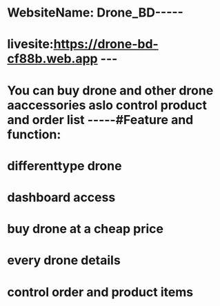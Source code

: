 # WebsiteName: Drone_BD-----
# livesite:https://drone-bd-cf88b.web.app    ---
# You can buy drone and other drone aaccessories aslo control product and order list -----#Feature and function:
# differenttype drone
# dashboard access
# buy drone at a cheap price
# every drone details
# control order and product items

